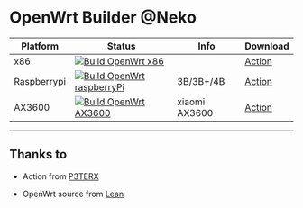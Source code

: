 # OpenWrt Builder @Neko


| Platform | Status | Info | Download |
|----------|--------|----------|------|
| x86      | [![Build OpenWrt x86](https://git.io/Jn6Iw)](https://git.io/Jn6Ii) | | [Action](https://git.io/Jn6Ii) |
| Raspberrypi | [![Build OpenWrt raspberryPi](https://git.io/Jn1Qf)](https://git.io/Jn1QJ) | 3B/3B+/4B | [Action](https://git.io/Jn1QJ) |
| AX3600 | [![Build OpenWrt AX3600](https://git.io/JcmiO)](https://git.io/JcmiG) | xiaomi AX3600 | [Action](https://git.io/JcmiG) |

---

## Thanks to

* Action from [P3TERX](https://github.com/P3TERX/Actions-OpenWrt)

* OpenWrt source from [Lean](https://github.com/coolsnowwolf/lede)

